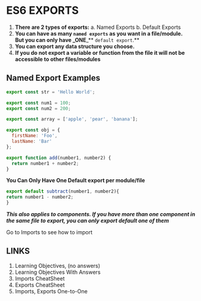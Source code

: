 # ES6 EXPORTS

1. **There are 2 types of exports:** a. Named Exports b. Default Exports
2. **You can have as many `named exports` as you want in a file/module.**\
   **But you can only have \_ONE**\_\*\* `default export`.\*\*
3. **You can export any data structure you choose.**
4. **If you do not export a variable or function from the file it will not be accessible to other files/modules**

## Named Export Examples

```js
export const str = 'Hello World';

export const num1 = 100;
export const num2 = 200;

export const array = ['apple', 'pear', 'banana'];

export const obj = {
  firstName: 'Foo',
  lastName: 'Bar'
};

export function add(number1, number2) {
  return number1 + number2;
}
```

**You Can Only Have One Default export per module/file**

```js
export default subtract(number1, number2){
return number1 - number2;
}
```

_**This also applies to components. If you have more than one component in the same file to export, you can only export default one of them**_

Go to Imports to see how to import

## LINKS

1. Learning Objectives, (no answers)
2. Learning Objectives With Answers
3. Imports CheatSheet
4. Exports CheatSheet
5. Imports, Exports One-to-One

